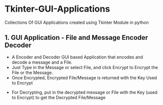 # Tkinter-GUI-Applications
Collections Of GUI Applications created using Tkinter Module in python

<h2>1. GUI Application - File and Message Encoder Decoder</h2>
<ul>
  <li>A Encoder and Decoder GUI based Application that encodes and decode a message and a File.</li> 
  <li>Just Type in the Message or select File, and click Encrypt to Encrypt the File or the Message.</li>
  <li>Once Encrypted, Encrypted File/Message is returned with the Key Used to Encrypt</li>
  <li><p>For Decrypting, put in the decrypted message or File with the Key (used to Encrypt) to get the Decrypted File/Message</p> </li>
</ul>      
